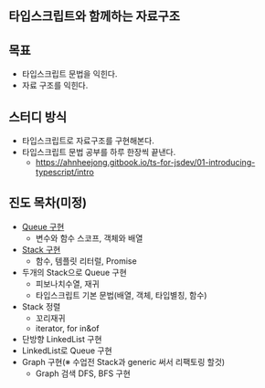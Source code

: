 ## 타입스크립트와 함께하는 자료구조

## 목표
- 타입스크립트 문법을 익힌다.
- 자료 구조를 익힌다.

## 스터디 방식
- 타입스크립트로 자료구조를 구현해본다.
- 타입스크립트 문법 공부를 하루 한장씩 끝낸다.
  - https://ahnheejong.gitbook.io/ts-for-jsdev/01-introducing-typescript/intro

## 진도 목차(미정)
- [Queue 구현](./__NOTE/01/queue_impl.md)
  - 변수와 함수 스코프, 객체와 배열
- [Stack 구현](./__NOTE/01/stack_imple)
  - 함수, 템플릿 리터럴, Promise
- 두개의 Stack으로 Queue 구현
  - 피보나치수열, 재귀
  - 타입스크립트 기본 문법(배열, 객체, 타입별칭, 함수)
- Stack 정렬
  - 꼬리재귀
  - iterator, for in&of
- 단방향 LinkedList 구현
- LinkedList로 Queue 구현
- Graph 구현(※ 수업전 Stack과 generic 써서 리팩토링 할것)
  - Graph 검색 DFS, BFS 구현
